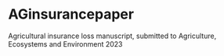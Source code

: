 # AGinsurancepaper
Agricultural insurance loss manuscript, submitted to Agriculture, Ecosystems and Environment 2023
